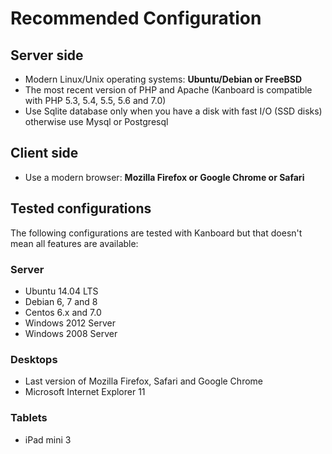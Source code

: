 Recommended Configuration
=========================

Server side
-----------

- Modern Linux/Unix operating systems: **Ubuntu/Debian or FreeBSD**
- The most recent version of PHP and Apache (Kanboard is compatible with PHP 5.3, 5.4, 5.5, 5.6 and 7.0)
- Use Sqlite database only when you have a disk with fast I/O (SSD disks) otherwise use Mysql or Postgresql

Client side
-----------

- Use a modern browser: **Mozilla Firefox or Google Chrome or Safari**

Tested configurations
---------------------

The following configurations are tested with Kanboard but that doesn't mean all features are available:

### Server

- Ubuntu 14.04 LTS
- Debian 6, 7 and 8
- Centos 6.x and 7.0
- Windows 2012 Server
- Windows 2008 Server

### Desktops

- Last version of Mozilla Firefox, Safari and Google Chrome
- Microsoft Internet Explorer 11

### Tablets

- iPad mini 3
